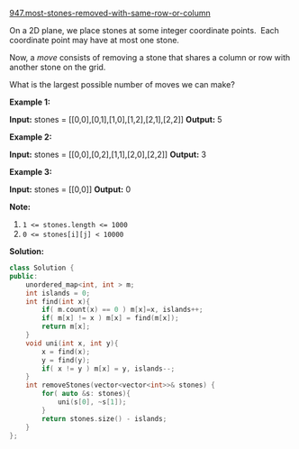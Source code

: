 [947.most-stones-removed-with-same-row-or-column](https://leetcode.com/problems/most-stones-removed-with-same-row-or-column/)  

On a 2D plane, we place stones at some integer coordinate points.  Each coordinate point may have at most one stone.

Now, a _move_ consists of removing a stone that shares a column or row with another stone on the grid.

What is the largest possible number of moves we can make?

**Example 1:**

**Input:** stones = \[\[0,0\],\[0,1\],\[1,0\],\[1,2\],\[2,1\],\[2,2\]\]
**Output:** 5

**Example 2:**

**Input:** stones = \[\[0,0\],\[0,2\],\[1,1\],\[2,0\],\[2,2\]\]
**Output:** 3

**Example 3:**

**Input:** stones = \[\[0,0\]\]
**Output:** 0

**Note:**

1.  `1 <= stones.length <= 1000`
2.  `0 <= stones[i][j] < 10000`  



**Solution:**  

```cpp
class Solution {
public:
    unordered_map<int, int > m;
    int islands = 0;
    int find(int x){
        if( m.count(x) == 0 ) m[x]=x, islands++;
        if( m[x] != x ) m[x] = find(m[x]);
        return m[x];
    }
    void uni(int x, int y){
        x = find(x);
        y = find(y);
        if( x != y ) m[x] = y, islands--;
    }
    int removeStones(vector<vector<int>>& stones) {
        for( auto &s: stones){
            uni(s[0], ~s[1]);
        }
        return stones.size() - islands;
    }
};
```
      